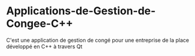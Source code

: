 # Applications-de-Gestion-de-Congee-C++
C'est une application de gestion de congé pour une entreprise de la place développé en C++ à travers Qt
